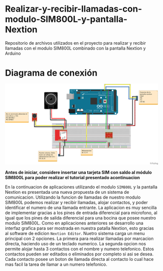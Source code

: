 # Realizar-y-recibir-llamadas-con-modulo-SIM800L-y-pantalla-Nextion
Repositorio de archivos utilizados en el proyecto para realizar y recibir llamadas con el modulo SIM800L combinado con la pantalla Nextion y Arduino

# Diagrama de conexión
![Diagrama](https://raw.githubusercontent.com/SETISAEDU/Realizar-y-recibir-llamadas-con-modulo-SIM800L-y-pantalla-Nextion/master/SIM800L_NEXTION_PhoneCall_Diagrama.png)


**Antes de iniciar, considere insertar una tarjeta SIM con saldo al módulo SIM800L para poder realizar el tutorial presentado acontinuacion**

En la continuacion de aplicaciones utilizando el modulo `SIM800L` y la pantalla Nextion es presentada una nueva propuesta de un sistema de comunicacion. Utilizando la funcion de llamadas de nuestro modulo SIM800L podemos realizar y recibir llamadas, alojar contactos, y poder identificar el numero de una llamada entrante. La aplicacion es muy sencilla de implementar gracias a los pines de entrada diferencial para microfono, al igual que los pines de salida diferencial para una bocina que posee nuestro modulo SIM800L.
Como en aplicaciones anteriores se desarrollo una interfaz grafica para ser mostrada en nuestra patalla Nextion, esto gracias al software de edicion `Nextion Editor`. Nuetro sistema carga un menu principal con 2 opciones. La primera para realizar llamadas por marcacion directa, haciendo uso de un teclado numerico. La segunda opcion nos permite alojar hasta 3 contactos con el nombre y numero telefonico. Estos contactos pueden ser editados o eliminados por completo si asi se desea. Cada contacto posee un boton de llamada directa al contacto lo cual hace mas facil la tarea de llamar a un numero telefonico.
